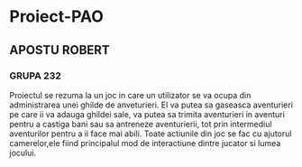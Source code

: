 # Proiect-PAO
## APOSTU ROBERT 
### GRUPA 232

Proiectul se rezuma la un joc in care un utilizator se va ocupa din administrarea unei ghilde de anveturieri. El va putea sa gaseasca aventurieri pe care ii va adauga ghildei sale, va putea sa trimita aventurieri in aventuri pentru a castiga bani sau sa antreneze aventurierii, tot prin intermediul aventurilor pentru a ii face mai abili. Toate actiunile din joc se fac cu ajutorul camerelor,ele fiind principalul mod de interactiune dintre jucator si lumea jocului.
